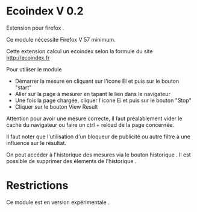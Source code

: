 # Ecoindex V 0.2

Extension pour firefox . 

Ce module nécessite Firefox V 57 minimum.

Cette extension calcul un ecoindex selon la formule du site http://ecoindex.fr

Pour utiliser le module

- Démarrer la mesure en cliquant sur l'icone Ei et puis sur le bouton "start"
- Aller sur la page à mesurer en tapant le lien dans le navigateur
- Une fois la page chargée, cliquer l'icone Ei et puis sur le bouton "Stop"
- Cliquer sur le bouton View Result 

Attention pour avoir une mesure correcte, il faut préalablement vider le cache du navigateur ou faire un ctrl + reload de la page concernée.

Il faut noter que l'utilisation d'un bloqueur de publicité ou autre filtre à une influence sur le résultat.


On peut accéder à l'historique des mesures via le bouton historique . Il est possible de supprimer des élements de l'historique . 

# Restrictions

Ce module est en version expérimentale .  








